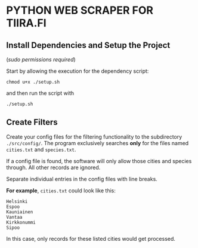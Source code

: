 # PYTHON WEB SCRAPER FOR TIIRA.FI

## Install Dependencies and Setup the Project

(_sudo permissions required_)

Start by allowing the execution for the dependency script:

```
chmod u+x ./setup.sh
```

and then run the script with

```
./setup.sh
```

## Create Filters

Create your config files for the filtering functionality to the subdirectory `./src/config/`. The program exclusively searches **only** for the files named `cities.txt` and `species.txt`.

If a config file is found, the software will only allow those cities and species through. All other records are ignored.

Separate individual entries in the config files with line breaks.

**For example**, `cities.txt` could look like this:

```
Helsinki
Espoo
Kauniainen
Vantaa
Kirkkonummi
Sipoo
```

In this case, only records for these listed cities would get processed.
